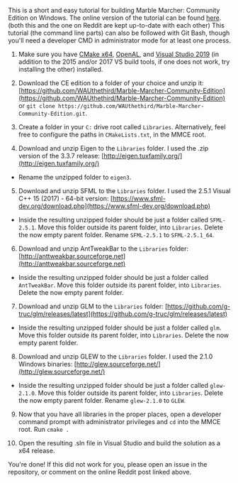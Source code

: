 This is a short and easy tutorial for building Marble Marcher: Community Edition on Windows. The online version of the tutorial can be found [here](https://www.reddit.com/r/Marblemarcher/comments/bamqyh/how_to_configure_and_compile_source_for_windows/). (both this and the one on Reddit are kept up-to-date with each other) This tutorial (the command line parts) can also be followed with Git Bash, though you'll need a developer CMD in administrator mode for at least one process.

1. Make sure you have [CMake x64](https://cmake.org/download/), [OpenAL](https://www.openal.org/), and [Visual Studio 2019](https://visualstudio.microsoft.com/vs/) (in addition to the 2015 and/or 2017 VS build tools, if one does not work, try installing the other) installed.

2. Download the CE edition to a folder of your choice and unzip it: [https://github.com/WAUthethird/Marble-Marcher-Community-Edition](https://github.com/WAUthethird/Marble-Marcher-Community-Edition) or `git clone https://github.com/WAUthethird/Marble-Marcher-Community-Edition.git`.

3. Create a folder in your `C:` drive root called `Libraries`. Alternatively, feel free to configure the paths in `CMakeLists.txt`, in the MMCE root.

4. Download and unzip Eigen to the `Libraries` folder. I used the .zip version of the 3.3.7 release: [http://eigen.tuxfamily.org/](http://eigen.tuxfamily.org/)
  * Rename the unzipped folder to `eigen3`.

5. Download and unzip SFML to the `Libraries` folder. I used the 2.5.1 Visual C++ 15 (2017) - 64-bit version: [https://www.sfml-dev.org/download.php](https://www.sfml-dev.org/download.php)
  * Inside the resulting unzipped folder should be just a folder called `SFML-2.5.1`. Move this folder outside its parent folder, into `Libraries`. Delete the now empty parent folder. Rename `SFML-2.5.1` to `SFML-2.5.1_64`.

6. Download and unzip AntTweakBar to the `Libraries` folder: [http://anttweakbar.sourceforge.net](http://anttweakbar.sourceforge.net)
  * Inside the resulting unzipped folder should be just a folder called `AntTweakBar`. Move this folder outside its parent folder, into `Libraries`. Delete the now empty parent folder.

7. Download and unzip GLM to the `Libraries` folder: [https://github.com/g-truc/glm/releases/latest](https://github.com/g-truc/glm/releases/latest)
  * Inside the resulting unzipped folder should be just a folder called `glm`. Move this folder outside its parent folder, into `Libraries`. Delete the now empty parent folder.

8. Download and unzip GLEW to the `Libraries` folder. I used the 2.1.0 Windows binaries: [http://glew.sourceforge.net/](http://glew.sourceforge.net/)
  * Inside the resulting unzipped folder should be just a folder called `glew-2.1.0`. Move this folder outside its parent folder, into `Libraries`. Delete the now empty parent folder. Rename `glew-2.1.0` to `GLEW`.

9. Now that you have all libraries in the proper places, open a developer command prompt with administrator privileges and `cd` into the MMCE root. Run `cmake .`

10. Open the resulting .sln file in Visual Studio and build the solution as a x64 release.

You're done!
If this did not work for you, please open an issue in the repository, or comment on the online Reddit post linked above.
